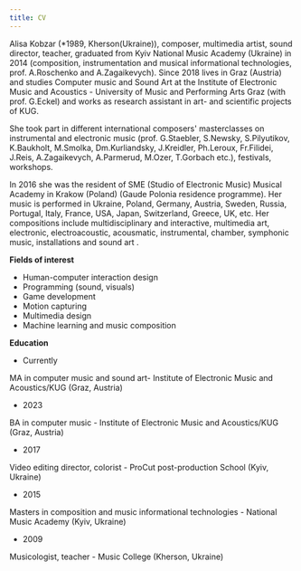 ```yaml
---
title: CV
---
```


Alisa Kobzar (*1989, Kherson(Ukraine)), composer, multimedia artist, sound director, teacher, graduated from Kyiv National Music Academy (Ukraine) in 2014 (composition, instrumentation and musical informational technologies, prof. A.Roschenko and A.Zagaikevych). Since 2018 lives in Graz (Austria) and studies Computer music and Sound Art at the Institute of Electronic Music and Acoustics - University of Music and Performing Arts Graz (with prof. G.Eckel) and works as research assistant in art- and scientific projects of KUG. 

She took part in different international composers' masterclasses on instrumental and electronic music (prof. G.Staebler, S.Newsky, S.Pilyutikov, K.Baukholt, M.Smolka, Dm.Kurliandsky, J.Kreidler, Ph.Leroux, Fr.Filidei, J.Reis, A.Zagaikevych, A.Parmerud, M.Ozer, T.Gorbach etc.), festivals, workshops. 

In 2016 she was the resident of SME (Studio of Electronic Music) Musical Academy in Krakow (Poland) (Gaude Polonia residence programme). Her music is performed in Ukraine, Poland, Germany, Austria, Sweden, Russia, Portugal, Italy, France, USA, Japan, Switzerland, Greece, UK, etc. Her compositions include multidisciplinary and interactive, multimedia art, electronic, electroacoustic, acousmatic, instrumental, chamber, symphonic music, installations and sound art .

**Fields of interest**

- Human-computer interaction design 
- Programming (sound, visuals)
- Game development
- Motion capturing
- Multimedia design
- Machine learning and music composition



**Education**

- Currently

MA in computer music and sound art- Institute of Electronic Music and Acoustics/KUG (Graz, Austria)

- 2023

BA in computer music - Institute of Electronic Music and Acoustics/KUG (Graz, Austria)

- 2017

Video editing director, colorist - ProCut post-production School (Kyiv, Ukraine)

- 2015

Masters in composition and music informational technologies - National Music Academy (Kyiv, Ukraine)

- 2009

Musicologist, teacher - Music College (Kherson, Ukraine)


